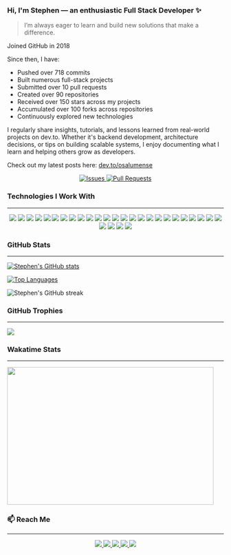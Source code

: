 <body id="top">  

### Hi, I'm Stephen — an enthusiastic Full Stack Developer ✨
> I’m always eager to learn and build new solutions that make a difference.

Joined GitHub in 2018

Since then, I have:
- Pushed over 718 commits  
- Built numerous full-stack projects
- Submitted over 10 pull requests
- Created over 90 repositories
- Received over 150 stars across my projects
- Accumulated over 100 forks across repositories
- Continuously explored new technologies  


I regularly share insights, tutorials, and lessons learned from real-world projects on dev.to. 
Whether it's backend development, architecture decisions, or tips on building scalable systems, I enjoy documenting what I learn and helping others grow as developers.

Check out my latest posts here: <a href="https://dev.to/osalumense">dev.to/osalumense</a>

<p align="center">
  <a href="https://github.com/Osalumense/github-readme-stats/issues">
    <img alt="Issues" src="https://img.shields.io/github/issues/Osalumense/github-readme-stats?color=0088ff" />
  </a>
  <a href="https://github.com/Osalumense/github-readme-stats/pulls">
    <img alt="Pull Requests" src="https://img.shields.io/github/issues-pr/Osalumense/github-readme-stats?color=0088ff" />
  </a>
</p>

### Technologies I Work With  
---

<p align="center">

  <!-- Frontend Technologies -->
  <img src="https://img.shields.io/badge/HTML5-E34F26?style=for-the-badge&logo=html5&logoColor=white" />
  <img src="https://img.shields.io/badge/CSS3-1572B6?style=for-the-badge&logo=css3&logoColor=white" />
  <img src="https://img.shields.io/badge/Sass-CC6699?style=for-the-badge&logo=sass&logoColor=white" />
  <img src="https://img.shields.io/badge/Tailwind_CSS-38B2AC?style=for-the-badge&logo=tailwind-css&logoColor=white" />
  <img src="https://img.shields.io/badge/Bootstrap-563D7C?style=for-the-badge&logo=bootstrap&logoColor=white" />
  <img src="https://img.shields.io/badge/JavaScript-F7DF1E?style=for-the-badge&logo=javascript&logoColor=black" />
  <img src="https://img.shields.io/badge/TypeScript-3178C6?style=for-the-badge&logo=typescript&logoColor=white" />
  <img src="https://img.shields.io/badge/jQuery-0769AD?style=for-the-badge&logo=jquery&logoColor=white" />
  <img src="https://img.shields.io/badge/AlpineJS-8BC0D0?style=for-the-badge&logo=alpine.js&logoColor=black" />
  <img src="https://img.shields.io/badge/Vue.js-35495E?style=for-the-badge&logo=vuedotjs&logoColor=4FC08D" />
  <img src="https://img.shields.io/badge/React-20232A?style=for-the-badge&logo=react&logoColor=61DAFB" />
  <img src="https://img.shields.io/badge/Next.js-000000?style=for-the-badge&logo=nextdotjs&logoColor=white" />

  <!-- Backend Technologies -->
  <img src="https://img.shields.io/badge/PHP-777BB4?style=for-the-badge&logo=php&logoColor=white" />
  <img src="https://img.shields.io/badge/Laravel-FF2D20?style=for-the-badge&logo=laravel&logoColor=white" />
  <img src="https://img.shields.io/badge/Node.js-339933?style=for-the-badge&logo=nodedotjs&logoColor=white" />
  <img src="https://img.shields.io/badge/Express.js-000000?style=for-the-badge&logo=express&logoColor=white" />
  <img src="https://img.shields.io/badge/WordPress-21759B?style=for-the-badge&logo=wordpress&logoColor=white" />

  <!-- Databases -->
  <img src="https://img.shields.io/badge/MySQL-005C84?style=for-the-badge&logo=mysql&logoColor=white" />
  <img src="https://img.shields.io/badge/PostgreSQL-4169E1?style=for-the-badge&logo=postgresql&logoColor=white" />
  <img src="https://img.shields.io/badge/MongoDB-47A248?style=for-the-badge&logo=mongodb&logoColor=white" />
  <img src="https://img.shields.io/badge/Redis-DD0031?style=for-the-badge&logo=redis&logoColor=white" />

  <!-- Tools and DevOps -->
  <img src="https://img.shields.io/badge/Git-F05032?style=for-the-badge&logo=git&logoColor=white" />
  <img src="https://img.shields.io/badge/GitHub-181717?style=for-the-badge&logo=github&logoColor=white" />
  <img src="https://img.shields.io/badge/NPM-CB3837?style=for-the-badge&logo=npm&logoColor=white" />
  <img src="https://img.shields.io/badge/Docker-2496ED?style=for-the-badge&logo=docker&logoColor=white" />

  <!-- Cloud & Hosting -->
  <img src="https://img.shields.io/badge/AWS-232F3E?style=for-the-badge&logo=amazonaws&logoColor=white" />
  <img src="https://img.shields.io/badge/Netlify-00C7B7?style=for-the-badge&logo=netlify&logoColor=white" />
  <img src="https://img.shields.io/badge/Vercel-000000?style=for-the-badge&logo=vercel&logoColor=white" />

  <!-- Data Format -->
  <img src="https://img.shields.io/badge/JSON-5E5C5C?style=for-the-badge&logo=json&logoColor=white" />

</p>


### GitHub Stats  
---

[![Stephen's GitHub stats](https://github-readme-stats.vercel.app/api?username=Osalumense&count_private=true&show_icons=true&theme=vue-dark)](https://github.com/Osalumense)

[![Top Languages](https://github-readme-stats.vercel.app/api/top-langs/?username=Osalumense&langs_count=8&layout=compact&theme=vue-dark)](https://github.com/Osalumense)

<p>
  <img src="https://github-readme-streak-stats.herokuapp.com?user=Osalumense&theme=vue-dark&hide_border=true&date_format=j%20M%5B%20Y%5D" alt="Stephen's GitHub streak" />
</p>

### GitHub Trophies  
---

<p>
  <img src="https://github-profile-trophy.vercel.app/?username=Osalumense&theme=algolia&column=5" />
</p>

### Wakatime Stats  
---

<p>
  <img src="https://wakatime.com/share/@steavean/8ba047a2-5f4f-488b-bcec-04dfd6ea44ce.svg" height="320" width="480" />
</p>

### 📫 Reach Me  
---

<p align="center">
  <a href="https://www.linkedin.com/in/akugbe-stephen/" target="_blank">
    <img src="https://img.shields.io/badge/linkedin-0077B5?style=for-the-badge&logo=linkedin&logoColor=white" />
  </a>
  <a href="https://www.instagram.com/_a_stephen/" target="_blank">
    <img src="https://img.shields.io/badge/instagram-E4405F?style=for-the-badge&logo=instagram&logoColor=white" />
  </a>
  <a href="mailto:akugbestephen3@gmail.com" target="_blank">
    <img src="https://img.shields.io/badge/gmail-EA4335?style=for-the-badge&logo=gmail&logoColor=white" />
  </a>
  <a href="https://dev.to/osalumense" target="_blank">
    <img src="https://img.shields.io/badge/dev.to-0A0A0A?style=for-the-badge&logo=devdotto&logoColor=white" />
  </a>
  <a href="https://twitter.com/Itz_Steavean" target="_blank">
    <img src="https://img.shields.io/badge/twitter-1DA1F2?style=for-the-badge&logo=twitter&logoColor=white" />
  </a>
</p>

</body>
